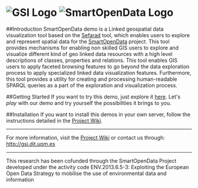 ![GSI Logo](http://vps161.cesvima.upm.es/images/stories/logos/gsi.png)
![SmartOpenData Logo](http://www.gsi.dit.upm.es/images/stories/demos/logoSmartOpenData.png)
==================================

##Introduction
SmartOpenData demo is a Linked geospatial data visualization tool based on the [Sefarad](https://github.com/gsi-upm/Sefarad) tool, which enables users to explore and represent spatial data for the [SmartOpenData](http://www.smartopendata.eu/) project. This tool provides mechanisms for enabling non skilled GIS users to explore and visualize different kind of geo linked data resources with a high level descriptions of classes, properties and relations. This tool enables GIS users to apply faceted browsing features to go beyond the data exploration process to apply specialized linked data visualization features. Furthermore, this tool provides a utility for creating and processing human-readable SPARQL queries as a part of the exploration and visualization process.

##Getting Started 
If you want to try this demo, just explore it [here](http://demos.gsi.dit.upm.es/smartopendata/). Let's _play_ with our demo and try yourself the possibilities it brings to you. 

##Installation
If you want to install this demos in your own server, follow the instructions detailed in the [Project Wiki](https://github.com/gsi-upm/demo-smartopendata/wiki).

---

For more information, visit the [Project Wiki](https://github.com/gsi-upm/demo-smartopendata/wiki) or contact us through: http://gsi.dit.upm.es

---
This research has been cofunded through the SmartOpenData Project developed under the activity code ENV.2013.6.5-3:
Exploiting the European Open Data Strategy to mobilise the use of environmental data and information
